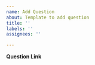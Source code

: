 ```yaml
---
name: Add Question
about: Template to add question
title: ''
labels: ''
assignees: ''

---
```


**Question Link**
